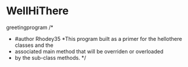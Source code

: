 # WellHiThere
greetingprogram
/*
* #author Rhodey35
*This program built as a primer for the hellothere classes and the 
* associated main method that will be overriden or overloaded
* by the sub-class methods.
*/


